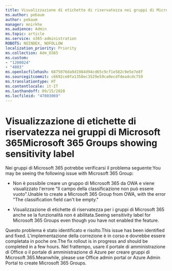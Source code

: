 ```yaml
---
title: Visualizzazione di etichette di riservatezza nei gruppi di Microsoft 365
ms.author: pebaum
author: pebaum
manager: mnirkhe
ms.audience: Admin
ms.topic: article
ms.service: o365-administration
ROBOTS: NOINDEX, NOFOLLOW
localization_priority: Priority
ms.collection: Adm_O365
ms.custom:
- "1200024"
- "4803"
ms.openlocfilehash: 6875076da9d1984d94cd65c9cf1e582c9e5e7e8f
ms.sourcegitcommit: c6692ce0fa1358ec3529e59ca0ecdfdea4cdc759
ms.translationtype: HT
ms.contentlocale: it-IT
ms.lasthandoff: 09/15/2020
ms.locfileid: "47803069"
---
```

# <a name="microsoft-365-groups-showing-sensitivity-label"></a><span data-ttu-id="05d63-102">Visualizzazione di etichette di riservatezza nei gruppi di Microsoft 365</span><span class="sxs-lookup"><span data-stu-id="05d63-102">Microsoft 365 Groups showing sensitivity label</span></span>

<span data-ttu-id="05d63-103">Nei gruppi di Microsoft 365 potrebbe verificarsi il problema seguente:</span><span class="sxs-lookup"><span data-stu-id="05d63-103">You may be seeing the following issue with Microsoft 365 Group:</span></span>

- <span data-ttu-id="05d63-104">Non è possibile creare un gruppo di Microsoft 365 da OWA e viene visualizzato l'errore "Il campo della classificazione non può essere vuoto".</span><span class="sxs-lookup"><span data-stu-id="05d63-104">Unable to create a Microsoft 365 Group from OWA, with the error "The classification field can't be empty."</span></span>

- <span data-ttu-id="05d63-105">Visualizzazione di etichette di riservatezza per i gruppi di Microsoft 365 anche se la funzionalità non è abilitata.</span><span class="sxs-lookup"><span data-stu-id="05d63-105">Seeing sensitivity label for Microsoft 365 Groups even though you have not enabled the feature.</span></span>

<span data-ttu-id="05d63-106">Questo problema è stato identificato e risolto.</span><span class="sxs-lookup"><span data-stu-id="05d63-106">This issue has been identified and fixed.</span></span> <span data-ttu-id="05d63-107">L'implementazione della correzione è in corso e dovrebbe essere completata in poche ore.</span><span class="sxs-lookup"><span data-stu-id="05d63-107">The fix rollout is in progress and should be completed in a few hours.</span></span> <span data-ttu-id="05d63-108">Nel frattempo, usare il portale di amministrazione di Office o il portale di amministrazione di Azure per creare gruppi di Microsoft 365.</span><span class="sxs-lookup"><span data-stu-id="05d63-108">Meanwhile, please use Office admin portal or Azure Admin Portal to create Microsoft 365 Groups.</span></span>  
